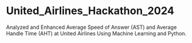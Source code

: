 # United_Airlines_Hackathon_2024

Analyzed and Enhanced Average Speed of Answer (AST) and Average Handle Time (AHT) at United Airlines Using Machine Learning and Python.
